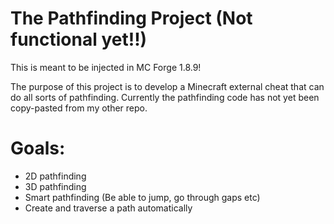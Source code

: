 # The Pathfinding Project (Not functional yet!!)

This is meant to be injected in MC Forge 1.8.9!

The purpose of this project is to develop a Minecraft external cheat that can do all sorts of pathfinding.
Currently the pathfinding code has not yet been copy-pasted from my other repo.

# Goals:

- 2D pathfinding
- 3D pathfinding
- Smart pathfinding (Be able to jump, go through gaps etc)
- Create and traverse a path automatically
